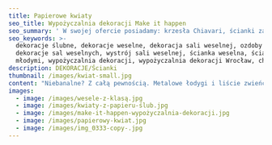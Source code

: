 ```yaml
---
title: Papierowe kwiaty
seo_title: Wypożyczalnia dekoracji Make it happen
seo_summary: ' W swojej ofercie posiadamy: krzesła Chiavari, ścianki za młodą parę, podtalerze i wiele innych weselnych dekoracji. '
seo_keywords: >-
  dekoracje ślubne, dekoracje weselne, dekoracja sali weselnej, ozdoby ślubne,
  dekoracje sal weselnych, wystrój sali weselnej, ścianka weselna, ścianka za
  młodymi, wypożyczalnia dekoracji, wypożyczalnia dekoracji Wrocław, chiavari
description: DEKORACJE/Ścianki
thumbnail: /images/kwiat-small.jpg
content: "Niebanalne? Z całą pewnością. Metalowe łodygi i liście zwieńczone papierowymi kwiatami. Idealna dekoracja każdej plenerowej imprezy. Zaskoczy wszystkich gości.\n\n•\t materiał: łodygi wykonane z metalowego, skręconego pręta, kwiaty wykonane z papieru\n\n•\t kolor łodyg i liści: zielony\n\n•\t kolor kwiatów: ecru, środki kwiatów w kolorze starego złota\n\n•\t aranżacja składa się z 5 kwiatów\n\n•\twysokość łodyg (bez kwiatów): 180cm, 160cm, 140cm, 120cm, 100cm\n\n•\tcena wypożyczenia: 650 zł\n\n•\ttransport na terenie Wrocławia - gratis, poza terenem Wrocławia wyceniany jest indywidualnie\n\n•\tistnieje możliwość odbioru osobistego  \n\n•\tsprawdź dostępność w kalendarzu i dokonaj wstępnej rezerwacji\n\n•\twięcej  informacji znajdziesz w zakładce [JAK DZIAŁAMY](/form)"
images:
  - image: /images/wesele-z-klasą.jpg
  - image: /images/kwiaty-z-papieru-ślub.jpg
  - image: /images/make-it-happen-wypożyczalnia-dekoracji.jpg
  - image: /images/papierowy-kwiat.jpg
  - image: /images/img_0333-copy-.jpg
---
```


